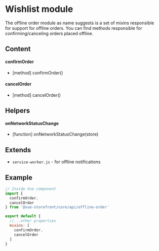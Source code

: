 # Wishlist module

The offline order module as name suggests is a set of mixins responsible for support for offline orders. You can find methods responsible for confirming/canceling orders placed offline.

## Content

#### confirmOrder
- [method] confirmOrder()

#### cancelOrder
- [method] cancelOrder()

## Helpers

#### onNetworkStatusChange
- [function] onNetworkStatusChange(store)

## Extends

- `service-worker.js` - for offline notifications

## Example

````javascript
// Inside Vue component
import {
  confirmOrder,
  cancelOrder
} from '@vue-storefront/core/api/offline-order'

export default {
  //...other properties
  mixins: [
    confirmOrder,
    cancelOrder
  ]
}
````
